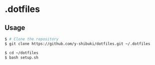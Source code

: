 # .dotfiles

## Usage
```bash
$ # Clone the repository
$ git clone https://github.com/y-shibuki/dotfiles.git ~/.dotfiles

$ cd ~/dotfiles
$ bash setup.sh
```
